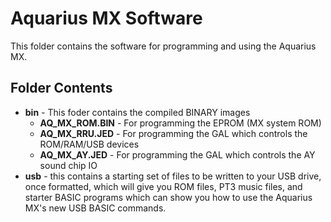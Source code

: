 # Aquarius MX Software
This folder contains the software for programming and using the Aquarius MX.

## Folder Contents
 - **bin** - This foder contains the compiled BINARY images 
   - **AQ_MX_ROM.BIN** - For programming the EPROM (MX system ROM)
   - **AQ_MX_RRU.JED** - For programming the GAL which controls the ROM/RAM/USB devices
   - **AQ_MX_AY.JED** - For programming the GAL which controls the AY sound chip IO
 - **usb** - this contains a starting set of files to be written to your USB drive, once formatted, which will give you ROM files, PT3 music files, and starter BASIC programs which can show you how to use the Aquarius MX's new USB BASIC commands.